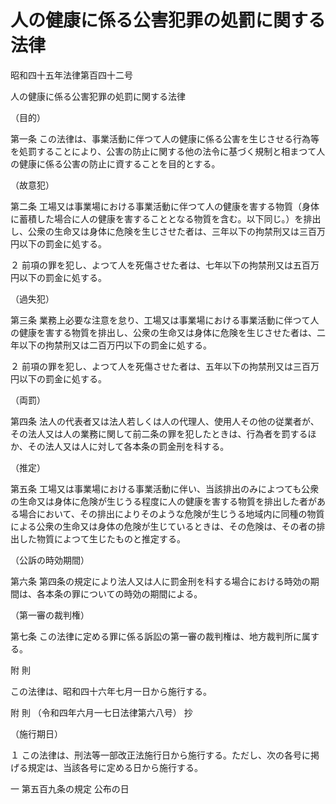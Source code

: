 # 人の健康に係る公害犯罪の処罰に関する法律

昭和四十五年法律第百四十二号

人の健康に係る公害犯罪の処罰に関する法律

（目的）

第一条 この法律は、事業活動に伴つて人の健康に係る公害を生じさせる行為等を処罰することにより、公害の防止に関する他の法令に基づく規制と相まつて人の健康に係る公害の防止に資することを目的とする。

（故意犯）

第二条 工場又は事業場における事業活動に伴つて人の健康を害する物質（身体に蓄積した場合に人の健康を害することとなる物質を含む。以下同じ。）を排出し、公衆の生命又は身体に危険を生じさせた者は、三年以下の拘禁刑又は三百万円以下の罰金に処する。

２ 前項の罪を犯し、よつて人を死傷させた者は、七年以下の拘禁刑又は五百万円以下の罰金に処する。

（過失犯）

第三条 業務上必要な注意を怠り、工場又は事業場における事業活動に伴つて人の健康を害する物質を排出し、公衆の生命又は身体に危険を生じさせた者は、二年以下の拘禁刑又は二百万円以下の罰金に処する。

２ 前項の罪を犯し、よつて人を死傷させた者は、五年以下の拘禁刑又は三百万円以下の罰金に処する。

（両罰）

第四条 法人の代表者又は法人若しくは人の代理人、使用人その他の従業者が、その法人又は人の業務に関して前二条の罪を犯したときは、行為者を罰するほか、その法人又は人に対して各本条の罰金刑を科する。

（推定）

第五条 工場又は事業場における事業活動に伴い、当該排出のみによつても公衆の生命又は身体に危険が生じうる程度に人の健康を害する物質を排出した者がある場合において、その排出によりそのような危険が生じうる地域内に同種の物質による公衆の生命又は身体の危険が生じているときは、その危険は、その者の排出した物質によつて生じたものと推定する。

（公訴の時効期間）

第六条 第四条の規定により法人又は人に罰金刑を科する場合における時効の期間は、各本条の罪についての時効の期間による。

（第一審の裁判権）

第七条 この法律に定める罪に係る訴訟の第一審の裁判権は、地方裁判所に属する。

附 則

この法律は、昭和四十六年七月一日から施行する。

附 則 （令和四年六月一七日法律第六八号） 抄

（施行期日）

１ この法律は、刑法等一部改正法施行日から施行する。ただし、次の各号に掲げる規定は、当該各号に定める日から施行する。

一 第五百九条の規定 公布の日
